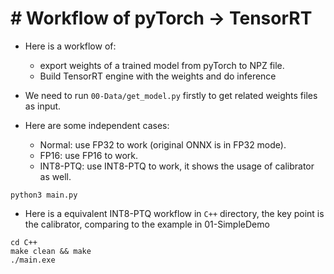 # # Workflow of pyTorch -> TensorRT

+ Here is a workflow of:
  + export weights of a trained model from pyTorch to NPZ file.
  + Build TensorRT engine with the weights and do inference

+ We need to run `00-Data/get_model.py` firstly to get related weights files as input.

+ Here are some independent cases:
  + Normal: use FP32 to work (original ONNX is in FP32 mode).
  + FP16: use FP16 to work.
  + INT8-PTQ: use INT8-PTQ to work, it shows the usage of calibrator as well.

```shell
python3 main.py
```

+ Here is a equivalent INT8-PTQ workflow in `C++` directory, the key point is the calibrator, comparing to the example in 01-SimpleDemo

```shell
cd C++
make clean && make
./main.exe
```

